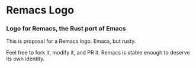# Remacs Logo
### Logo for Remacs, the Rust port of Emacs

This is proposal for a Remacs logo.
Emacs, but rusty.

Feel free to fork it, modify it, and PR it.
Remacs is stable enough to deserve its own identity.
